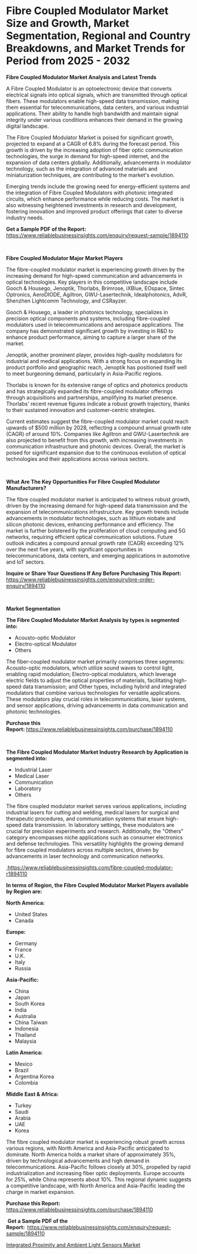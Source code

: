 <p><h1>Fibre Coupled Modulator Market Size and Growth, Market Segmentation, Regional and Country Breakdowns, and Market Trends for Period from 2025 -  2032</h1></p><p><strong>Fibre Coupled Modulator Market Analysis and Latest Trends</strong></p>
<p><p>A Fibre Coupled Modulator is an optoelectronic device that converts electrical signals into optical signals, which are transmitted through optical fibers. These modulators enable high-speed data transmission, making them essential for telecommunications, data centers, and various industrial applications. Their ability to handle high bandwidth and maintain signal integrity under various conditions enhances their demand in the growing digital landscape.</p><p>The Fibre Coupled Modulator Market is poised for significant growth, projected to expand at a CAGR of 6.8% during the forecast period. This growth is driven by the increasing adoption of fiber optic communication technologies, the surge in demand for high-speed internet, and the expansion of data centers globally. Additionally, advancements in modulator technology, such as the integration of advanced materials and miniaturization techniques, are contributing to the market's evolution.</p><p>Emerging trends include the growing need for energy-efficient systems and the integration of Fibre Coupled Modulators with photonic integrated circuits, which enhance performance while reducing costs. The market is also witnessing heightened investments in research and development, fostering innovation and improved product offerings that cater to diverse industry needs.</p></p>
<p><strong>Get a Sample PDF of the Report:&nbsp;</strong> <a href="https://www.reliablebusinessinsights.com/enquiry/request-sample/1894110?utm_campaign=2716&utm_medium=2&utm_source=Github&utm_content=ia&utm_term=07042025&utm_id=fibre-coupled-modulator">https://www.reliablebusinessinsights.com/enquiry/request-sample/1894110</a></p>
<p>&nbsp;</p>
<p><strong>Fibre Coupled Modulator Major Market Players</strong></p>
<p><p>The fibre-coupled modulator market is experiencing growth driven by the increasing demand for high-speed communication and advancements in optical technologies. Key players in this competitive landscape include Gooch & Housego, Jenoptik, Thorlabs, Brimrose, iXBlue, EOspace, Sintec Optronics, AeroDIODE, Agiltron, GWU-Lasertechnik, Idealphotonics, AdvR, Shenzhen Lightcomm Technology, and CSRayzer.</p><p>Gooch & Housego, a leader in photonics technology, specializes in precision optical components and systems, including fibre-coupled modulators used in telecommunications and aerospace applications. The company has demonstrated significant growth by investing in R&D to enhance product performance, aiming to capture a larger share of the market.</p><p>Jenoptik, another prominent player, provides high-quality modulators for industrial and medical applications. With a strong focus on expanding its product portfolio and geographic reach, Jenoptik has positioned itself well to meet burgeoning demand, particularly in Asia-Pacific regions.</p><p>Thorlabs is known for its extensive range of optics and photonics products and has strategically expanded its fibre-coupled modulator offerings through acquisitions and partnerships, amplifying its market presence. Thorlabs' recent revenue figures indicate a robust growth trajectory, thanks to their sustained innovation and customer-centric strategies.</p><p>Current estimates suggest the fibre-coupled modulator market could reach upwards of $500 million by 2028, reflecting a compound annual growth rate (CAGR) of around 10%. Companies like Agiltron and GWU-Lasertechnik are also projected to benefit from this growth, with increasing investments in communication infrastructure and photonic devices. Overall, the market is poised for significant expansion due to the continuous evolution of optical technologies and their applications across various sectors.</p></p>
<p>&nbsp;</p>
<p><strong>What Are The Key Opportunities For Fibre Coupled Modulator Manufacturers?</strong></p>
<p><p>The fibre coupled modulator market is anticipated to witness robust growth, driven by the increasing demand for high-speed data transmission and the expansion of telecommunications infrastructure. Key growth trends include advancements in modulator technologies, such as lithium niobate and silicon photonic devices, enhancing performance and efficiency. The market is further bolstered by the proliferation of cloud computing and 5G networks, requiring efficient optical communication solutions. Future outlook indicates a compound annual growth rate (CAGR) exceeding 12% over the next five years, with significant opportunities in telecommunications, data centers, and emerging applications in automotive and IoT sectors.</p></p>
<p><strong>Inquire or Share Your Questions If Any Before Purchasing This Report:</strong> <a href="https://www.reliablebusinessinsights.com/enquiry/pre-order-enquiry/1894110?utm_campaign=2716&utm_medium=2&utm_source=Github&utm_content=ia&utm_term=07042025&utm_id=fibre-coupled-modulator">https://www.reliablebusinessinsights.com/enquiry/pre-order-enquiry/1894110</a></p>
<p>&nbsp;</p>
<p><strong>Market Segmentation</strong></p>
<p><strong>The Fibre Coupled Modulator Market Analysis by types is segmented into:</strong></p>
<p><ul><li>Acousto-optic Modulator</li><li>Electro-optical Modulator</li><li>Others</li></ul></p>
<p><p>The fiber-coupled modulator market primarily comprises three segments: Acousto-optic modulators, which utilize sound waves to control light, enabling rapid modulation; Electro-optical modulators, which leverage electric fields to adjust the optical properties of materials, facilitating high-speed data transmission; and Other types, including hybrid and integrated modulators that combine various technologies for versatile applications. These modulators play crucial roles in telecommunications, laser systems, and sensor applications, driving advancements in data communication and photonic technologies.</p></p>
<p><strong>Purchase this Report:&nbsp;</strong><a href="https://www.reliablebusinessinsights.com/purchase/1894110?utm_campaign=2716&utm_medium=2&utm_source=Github&utm_content=ia&utm_term=07042025&utm_id=fibre-coupled-modulator">https://www.reliablebusinessinsights.com/purchase/1894110</a></p>
<p>&nbsp;</p>
<p><strong>The Fibre Coupled Modulator Market Industry Research by Application is segmented into:</strong></p>
<p><ul><li>Industrial Laser</li><li>Medical Laser</li><li>Communication</li><li>Laboratory</li><li>Others</li></ul></p>
<p><p>The fibre coupled modulator market serves various applications, including industrial lasers for cutting and welding, medical lasers for surgical and therapeutic procedures, and communication systems that ensure high-speed data transmission. In laboratory settings, these modulators are crucial for precision experiments and research. Additionally, the "Others" category encompasses niche applications such as consumer electronics and defense technologies. This versatility highlights the growing demand for fibre coupled modulators across multiple sectors, driven by advancements in laser technology and communication networks.</p></p>
<p><a href="https://www.reliablebusinessinsights.com/fibre-coupled-modulator-r1894110?utm_campaign=2716&utm_medium=2&utm_source=Github&utm_content=ia&utm_term=07042025&utm_id=fibre-coupled-modulator">&nbsp;https://www.reliablebusinessinsights.com/fibre-coupled-modulator-r1894110</a></p>
<p><strong>In terms of Region, the Fibre Coupled Modulator Market Players available by Region are:</strong></p>
<p>
    <p> <strong> North America: </strong>
        <ul>
            <li>United States</li>
            <li>Canada</li>
        </ul>
        </p> 
    <p> <strong> Europe: </strong>
        <ul>
            <li>Germany</li>
            <li>France</li>
            <li>U.K.</li>
            <li>Italy</li>
            <li>Russia</li>
        </ul>
        </p> 
    <p> <strong> Asia-Pacific: </strong>
        <ul>
            <li>China</li>
            <li>Japan</li>
            <li>South Korea</li>
            <li>India</li>
            <li>Australia</li>
            <li>China Taiwan</li>
            <li>Indonesia</li>
            <li>Thailand</li>
            <li>Malaysia</li>
        </ul>
        </p> 
    <p> <strong> Latin America: </strong>
        <ul>
            <li>Mexico</li>
            <li>Brazil</li>
            <li>Argentina Korea</li>
            <li>Colombia</li>
        </ul>
        </p> 
    <p> <strong> Middle East & Africa: </strong>
        <ul>
            <li>Turkey</li>
            <li>Saudi</li>
            <li>Arabia</li>
            <li>UAE</li>
            <li>Korea</li>
        </ul>
    </p>
    </p>
<p><p>The fibre coupled modulator market is experiencing robust growth across various regions, with North America and Asia-Pacific anticipated to dominate. North America holds a market share of approximately 35%, driven by technological advancements and high demand in telecommunications. Asia-Pacific follows closely at 30%, propelled by rapid industrialization and increasing fiber optic deployments. Europe accounts for 25%, while China represents about 10%. This regional dynamic suggests a competitive landscape, with North America and Asia-Pacific leading the charge in market expansion.</p></p>
<p><strong>Purchase this Report: </strong><a href="https://www.reliablebusinessinsights.com/purchase/1894110?utm_campaign=2716&utm_medium=2&utm_source=Github&utm_content=ia&utm_term=07042025&utm_id=fibre-coupled-modulator">https://www.reliablebusinessinsights.com/purchase/1894110</a></p>
<p>&nbsp;<strong>Get a Sample PDF of the Report:&nbsp;&nbsp;</strong><a href="https://www.reliablebusinessinsights.com/enquiry/request-sample/1894110?utm_campaign=2716&utm_medium=2&utm_source=Github&utm_content=ia&utm_term=07042025&utm_id=fibre-coupled-modulator">https://www.reliablebusinessinsights.com/enquiry/request-sample/1894110</a></p>
<p><strong></strong></p>
<p><p><a href="https://github.com/stephaniwo144/Market-Research-Report-List-1/blob/main/integrated-proximity-and-ambient-light-sensors-market.md?utm_campaign=2716&utm_medium=2&utm_source=Github&utm_content=ia&utm_term=07042025&utm_id=fibre-coupled-modulator">Integrated Proximity and Ambient Light Sensors Market</a></p></p>